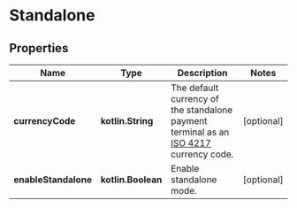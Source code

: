 
# Standalone

## Properties
Name | Type | Description | Notes
------------ | ------------- | ------------- | -------------
**currencyCode** | **kotlin.String** | The default currency of the standalone payment terminal as an [ISO 4217](https://en.wikipedia.org/wiki/ISO_4217) currency code. |  [optional]
**enableStandalone** | **kotlin.Boolean** | Enable standalone mode. |  [optional]



